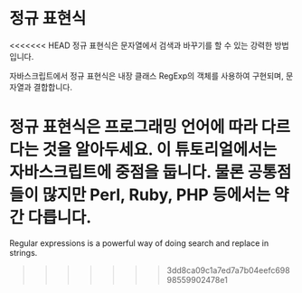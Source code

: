 # 정규 표현식

<<<<<<< HEAD
정규 표현식은 문자열에서 검색과 바꾸기를 할 수 있는 강력한 방법입니다.

자바스크립트에서 정규 표현식은 내장 클래스 RegExp의 객체를 사용하여 구현되며, 문자열과 결합합니다.

정규 표현식은 프로그래밍 언어에 따라 다르다는 것을 알아두세요. 이 튜토리얼에서는 자바스크립트에 중점을 둡니다. 물론 공통점들이 많지만 Perl, Ruby, PHP 등에서는 약간 다릅니다.
=======
Regular expressions is a powerful way of doing search and replace in strings.
>>>>>>> 3dd8ca09c1a7ed7a7b04eefc69898559902478e1
